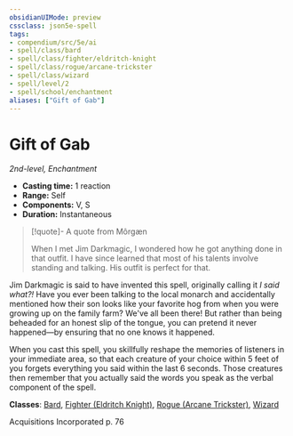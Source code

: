 ```yaml
---
obsidianUIMode: preview
cssclass: json5e-spell
tags:
- compendium/src/5e/ai
- spell/class/bard
- spell/class/fighter/eldritch-knight
- spell/class/rogue/arcane-trickster
- spell/class/wizard
- spell/level/2
- spell/school/enchantment
aliases: ["Gift of Gab"]
---
```

# Gift of Gab
*2nd-level, Enchantment*  

- **Casting time:** 1 reaction
- **Range:** Self
- **Components:** V, S
- **Duration:** Instantaneous

> [!quote]- A quote from Môrgæn  
> 
> When I met Jim Darkmagic, I wondered how he got anything done in that outfit. I have since learned that most of his talents involve standing and talking. His outfit is perfect for that.

Jim Darkmagic is said to have invented this spell, originally calling it *I said what?!* Have you ever been talking to the local monarch and accidentally mentioned how their son looks like your favorite hog from when you were growing up on the family farm? We've all been there! But rather than being beheaded for an honest slip of the tongue, you can pretend it never happened—by ensuring that no one knows it happened.

When you cast this spell, you skillfully reshape the memories of listeners in your immediate area, so that each creature of your choice within 5 feet of you forgets everything you said within the last 6 seconds. Those creatures then remember that you actually said the words you speak as the verbal component of the spell.

**Classes**: [Bard](../classes/bard.md#), [Fighter (Eldritch Knight)](../classes/fighter-eldritch-knight.md#), [Rogue (Arcane Trickster)](../classes/rogue-arcane-trickster.md#), [Wizard](../classes/wizard.md#)

Acquisitions Incorporated p. 76